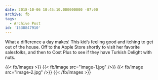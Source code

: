 ```yaml
---
date: 2018-10-06 10:45:10.000000000 -07:00
archive: fb
tags: 
  - Archive Post
id: '1538847910'
---
```


What a difference a day makes! This kid’s feeling good and itching to get out of the house. Off to the Apple Store shortly to visit her favorite salesfolks, and then to Cost Plus to see if they have Turkish Delight with nuts.

{{< fb/images >}}
{{< fb/image src="image-1.jpg" />}}
{{< fb/image src="image-2.jpg" />}}
{{< /fb/images >}}
